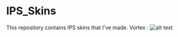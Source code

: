 # IPS_Skins
This repository contains IPS skins that I've made. 
Vortex : ![alt text](https://i.gyazo.com/f8e46bf540be31b49fdebb4345434082.jpg)
